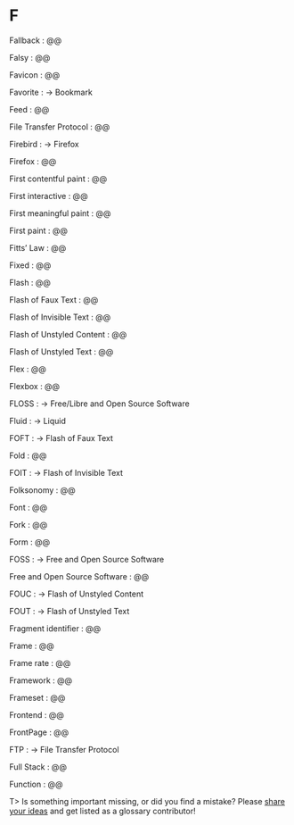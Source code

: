 # F

Fallback
: @@

Falsy
: @@

Favicon
: @@

Favorite
: → Bookmark

Feed
: @@

File Transfer Protocol
: @@

Firebird
: → Firefox

Firefox
: @@

First contentful paint
: @@

First interactive
: @@

First meaningful paint
: @@

First paint
: @@

Fitts’ Law
: @@

Fixed
: @@

Flash
: @@

Flash of Faux Text
: @@

Flash of Invisible Text
: @@

Flash of Unstyled Content
: @@

Flash of Unstyled Text
: @@

Flex
: @@

Flexbox
: @@

FLOSS
: → Free/Libre and Open Source Software

Fluid
: → Liquid

FOFT
: → Flash of Faux Text

Fold
: @@

FOIT
: → Flash of Invisible Text

Folksonomy
: @@

Font
: @@

Fork
: @@

Form
: @@

FOSS
: → Free and Open Source Software

Free and Open Source Software
: @@

FOUC
: → Flash of Unstyled Content

FOUT
: → Flash of Unstyled Text

Fragment identifier
: @@

Frame
: @@

Frame rate
: @@

Framework
: @@

Frameset
: @@

Frontend
: @@

FrontPage
: @@

FTP
: → File Transfer Protocol

Full Stack
: @@

Function
: @@

T> Is something important missing, or did you find a mistake? Please [share your ideas](https://github.com/j9t/web-development-glossary/blob/master/manuscript/f.md) and get listed as a glossary contributor!